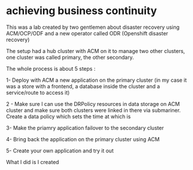 # achieving business continuity

This was a lab created by two gentlemen about disaster recovery using ACM/OCP/ODF and a new operator called ODR (Openshift disaster recovery)

The setup had a hub cluster with ACM on it to manage two other clusters, one cluster was called primary, the other secondary. 

The whole process is about 5 steps :

1- Deploy with ACM a new application on the primary cluster (in my case it was a store with a frontend, a database inside the cluster and a service/route to access it)

2 - Make sure I can use the DRPolicy resources in data storage on ACM cluster and make sure both clusters were linked in there via submariner. Create a data policy which sets the time at which is 

3- Make the priamry application failover to the secondary cluster  

4- Bring back the application on the primary cluster using ACM 

5- Create your own application and try it out

What I did is I created